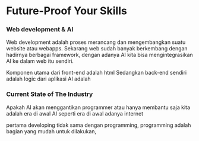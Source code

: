 # Future-Proof Your Skills
### Web development & AI
Web development adalah proses merancang dan mengembangkan suatu website atau webapps. Sekarang web sudah banyak berkembang dengan hadirnya berbagai framework, dengan adanya AI kita bisa mengintegrasikan AI ke dalam web itu sendiri.

Komponen utama dari front-end adalah html
Sedangkan back-end sendiri adalah logic dari aplikasi
AI adalah 

### Current State of The Industry
Apakah AI akan menggantikan programmer atau hanya membantu saja
kita adalah era di awal AI seperti era di awal adanya internet

pertama developing tidak sama dengan programming, programming adalah bagian yang mudah untuk dilakukan, 
